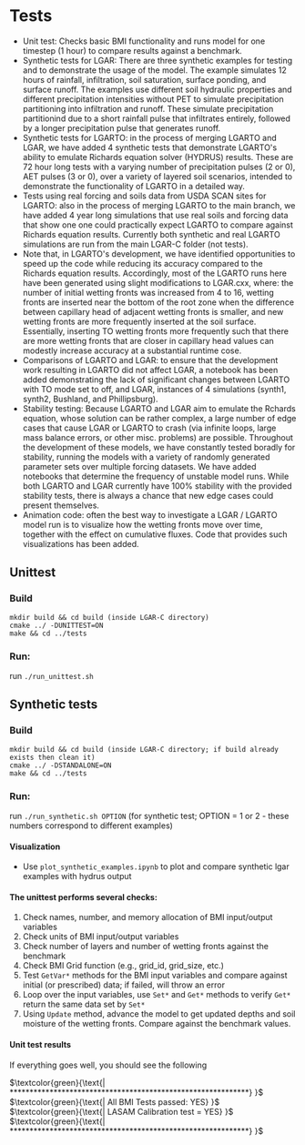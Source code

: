 # Tests
- Unit test: Checks basic BMI functionality and runs model for one timestep (1 hour) to compare results against a benchmark.
- Synthetic tests for LGAR: There are three synthetic examples for testing and to demonstrate the usage of the model. The example simulates 12 hours of rainfall, infiltration, soil saturation, surface ponding, and surface runoff. The examples use different soil hydraulic properties and different precipitation intensities without PET to simulate precipitation partitioning into infiltration and runoff. These simulate precipitation partitionind due to a short rainfall pulse that infiltrates entirely, followed by a longer precipitation pulse that generates runoff.
- Synthetic tests for LGARTO: in the process of merging LGARTO and LGAR, we have added 4 synthetic tests that demonstrate LGARTO's ability to emulate Richards equation solver (HYDRUS) results. These are 72 hour long tests with a varying number of precipitation pulses (2 or 0), AET pulses (3 or 0), over a variety of layered soil scenarios, intended to demonstrate the functionality of LGARTO in a detailed way. 
- Tests using real forcing and soils data from USDA SCAN sites for LGARTO: also in the process of merging LGARTO to the main branch, we have added 4 year long simulations that use real soils and forcing data that show one one could practically expect LGARTO to compare against Richards equation results. Currently both synthetic and real LGARTO simulations are run from the main LGAR-C folder (not tests).
- Note that, in LGARTO's development, we have identified opportunities to speed up the code while reducing its accuracy compared to the Richards equation results. Accordingly, most of the LGARTO runs here have been generated using slight modifications to LGAR.cxx, where: the number of initial wetting fronts was increased from 4 to 16, wetting fronts are inserted near the bottom of the root zone when the difference between capillary head of adjacent wetting fronts is smaller, and new wetting fronts are more frequently inserted at the soil surface. Essentially, inserting TO wetting fronts more frequently such that there are more wetting fronts that are closer in capillary head values can modestly increase accuracy at a substantial runtime cose. 
- Comparisons of LGARTO and LGAR: to ensure that the development work resulting in LGARTO did not affect LGAR, a notebook has been added demonstrating the lack of significant changes between LGARTO with TO mode set to off, and LGAR, instances of 4 simulations (synth1, synth2, Bushland, and Phillipsburg).
- Stability testing: Because LGARTO and LGAR aim to emulate the Rchards equation, whose solution can be rather complex, a large number of edge cases that cause LGAR or LGARTO to crash (via infinite loops, large mass balance errors, or other misc. problems) are possible. Throughout the development of these models, we have constantly tested boradly for stability, running the models with a variety of randomly generated parameter sets over multiple forcing datasets. We have added notebooks that determine the frequency of unstable model runs. While both LGARTO and LGAR currently have 100% stability with the provided stability tests, there is always a chance that new edge cases could present themselves. 
- Animation code: often the best way to investigate a LGAR / LGARTO model run is to visualize how the wetting fronts move over time, together with the effect on cumulative fluxes. Code that provides such visualizations has been added. 

## Unittest
### Build
```
mkdir build && cd build (inside LGAR-C directory)
cmake ../ -DUNITTEST=ON
make && cd ../tests
```

### Run:
run `./run_unittest.sh`

## Synthetic tests
### Build
```
mkdir build && cd build (inside LGAR-C directory; if build already exists then clean it)
cmake ../ -DSTANDALONE=ON
make && cd ../tests
```

### Run:
run `./run_synthetic.sh OPTION` (for synthetic test; OPTION = 1 or 2 - these numbers correspond to different examples)


#### Visualization
  - Use `plot_synthetic_examples.ipynb` to plot and compare synthetic lgar examples with hydrus output

#### The unittest performs several checks:
  1. Check names, number, and memory allocation of BMI input/output variables
  2. Check units of BMI input/output variables
  3. Check number of layers and number of wetting fronts against the benchmark
  4. Check BMI Grid function (e.g., grid_id, grid_size, etc.)
  5. Test `GetVar*` methods for the BMI input variables and compare against initial (or prescribed) data; if failed, will throw an error
  6. Loop over the input variables, use `Set*` and `Get*` methods to verify `Get*` return the same data set by `Set*`
  7. Using `Update` method, advance the model to get updated depths and soil moisture of the wetting fronts. Compare against the benchmark values.

  #### Unit test results
  If everything goes well, you should see the following

  $\textcolor{green}{\text{| ************************************************************} }$ \
  $\textcolor{green}{\text{| All BMI Tests passed: YES} }$ \
  $\textcolor{green}{\text{| LASAM Calibration test = YES} }$ \
  $\textcolor{green}{\text{| ************************************************************} }$

